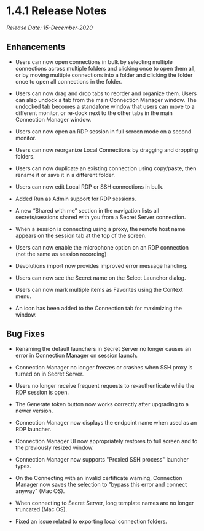 [title]: # (1.4.1 Release)
[tags]: # (release notes)
[priority]: # (890)
# 1.4.1 Release Notes

*Release Date: 15-December-2020*

## Enhancements

* Users can now open connections in bulk by selecting multiple connections across multiple folders and clicking once to open them all, or by moving multiple connections into a folder and clicking the folder once to open all connections in the folder.

* Users can now drag and drop tabs to reorder and organize them. Users can also undock a tab from the main Connection Manager window. The undocked tab becomes a standalone window that users can move to a different monitor, or re-dock next to the other tabs in the main Connection Manager window.

* Users can now open an RDP session in full screen mode on a second monitor.

* Users can now reorganize Local Connections by dragging and dropping folders.

* Users can now duplicate an existing connection using copy/paste, then rename it or save it in a different folder.

* Users can now edit Local RDP or SSH connections in bulk.

* Added Run as Admin support for RDP sessions.

* A new “Shared with me” section in the navigation lists all secrets/sessions shared with you from a Secret Server connection.

* When a session is connecting using a proxy, the remote host name appears on the session tab at the top of the screen.

* Users can now enable the microphone option on an RDP connection (not the same as session recording)

* Devolutions import now provides improved error message handling.

* Users can now see the Secret name on the Select Launcher dialog.

* Users can now mark multiple items as Favorites using the Context menu.

* An icon has been added to the Connection tab for maximizing the window.


## Bug Fixes

* Renaming the default launchers in Secret Server no longer causes an error in Connection Manager on session launch.

* Connection Manager no longer freezes or crashes when SSH proxy is turned on in Secret Server.

* Users no longer receive frequent requests to re-authenticate while the RDP session is open.

* The Generate token button now works correctly after upgrading to a newer version.

* Connection Manager now displays the endpoint name when used as an RDP launcher.

* Connection Manager UI now appropriately restores to full screen and to the previously resized window.

* Connection Manager now supports "Proxied SSH process" launcher types.

* On the Connecting with an invalid certificate warning, Connection Manager now saves the selection to "bypass this error and connect anyway" (Mac OS).

* When connecting to Secret Server, long template names are no longer truncated (Mac OS).

* Fixed an issue related to exporting local connection folders.